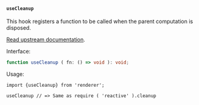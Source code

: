 #### `useCleanup`

This hook registers a function to be called when the parent computation is disposed.

[Read upstream documentation](https://github.com/solenopsys/converged-reactive#cleanup).

Interface:

```ts
function useCleanup ( fn: () => void ): void;
```

Usage:

```tsx
import {useCleanup} from 'renderer';

useCleanup // => Same as require ( 'reactive' ).cleanup
```

